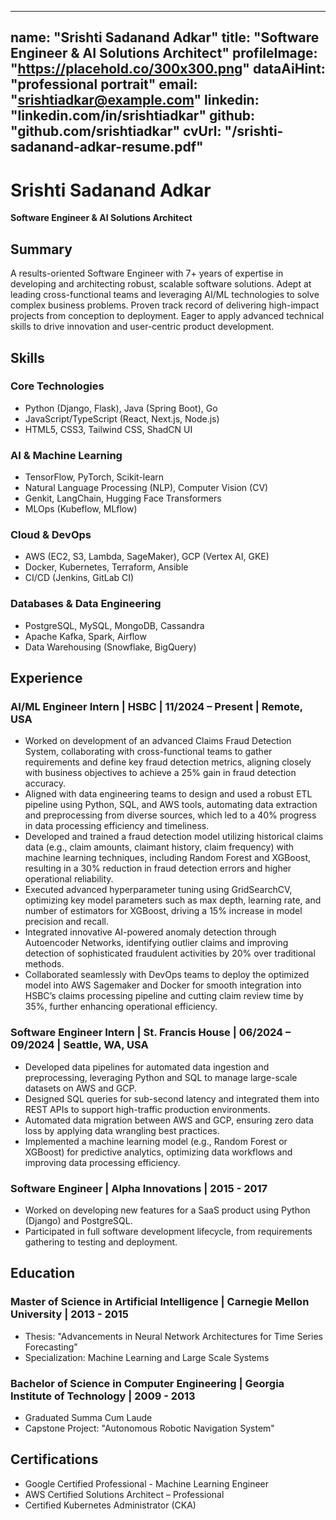 
---
name: "Srishti Sadanand Adkar"
title: "Software Engineer & AI Solutions Architect"
profileImage: "https://placehold.co/300x300.png"
dataAiHint: "professional portrait"
email: "srishtiadkar@example.com"
linkedin: "linkedin.com/in/srishtiadkar"
github: "github.com/srishtiadkar"
cvUrl: "/srishti-sadanand-adkar-resume.pdf" 
---

# Srishti Sadanand Adkar
**Software Engineer & AI Solutions Architect**

## Summary
A results-oriented Software Engineer with 7+ years of expertise in developing and architecting robust, scalable software solutions. Adept at leading cross-functional teams and leveraging AI/ML technologies to solve complex business problems. Proven track record of delivering high-impact projects from conception to deployment. Eager to apply advanced technical skills to drive innovation and user-centric product development.

## Skills

### Core Technologies
- Python (Django, Flask), Java (Spring Boot), Go
- JavaScript/TypeScript (React, Next.js, Node.js)
- HTML5, CSS3, Tailwind CSS, ShadCN UI

### AI & Machine Learning
- TensorFlow, PyTorch, Scikit-learn
- Natural Language Processing (NLP), Computer Vision (CV)
- Genkit, LangChain, Hugging Face Transformers
- MLOps (Kubeflow, MLflow)

### Cloud & DevOps
- AWS (EC2, S3, Lambda, SageMaker), GCP (Vertex AI, GKE)
- Docker, Kubernetes, Terraform, Ansible
- CI/CD (Jenkins, GitLab CI)

### Databases & Data Engineering
- PostgreSQL, MySQL, MongoDB, Cassandra
- Apache Kafka, Spark, Airflow
- Data Warehousing (Snowflake, BigQuery)

## Experience

### AI/ML Engineer Intern | HSBC | 11/2024 – Present | Remote, USA
- Worked on development of an advanced Claims Fraud Detection System, collaborating with cross-functional teams to gather requirements and define key fraud detection metrics, aligning closely with business objectives to achieve a 25% gain in fraud detection accuracy.
- Aligned with data engineering teams to design and used a robust ETL pipeline using Python, SQL, and AWS tools, automating data extraction and preprocessing from diverse sources, which led to a 40% progress in data processing efficiency and timeliness.
- Developed and trained a fraud detection model utilizing historical claims data (e.g., claim amounts, claimant history, claim frequency) with machine learning techniques, including Random Forest and XGBoost, resulting in a 30% reduction in fraud detection errors and higher operational reliability.
- Executed advanced hyperparameter tuning using GridSearchCV, optimizing key model parameters such as max depth, learning rate, and number of estimators for XGBoost, driving a 15% increase in model precision and recall.
- Integrated innovative AI-powered anomaly detection through Autoencoder Networks, identifying outlier claims and improving detection of sophisticated fraudulent activities by 20% over traditional methods.
- Collaborated seamlessly with DevOps teams to deploy the optimized model into AWS Sagemaker and Docker for smooth integration into HSBC’s claims processing pipeline and cutting claim review time by 35%, further enhancing operational efficiency.

### Software Engineer Intern | St. Francis House | 06/2024 – 09/2024 | Seattle, WA, USA
- Developed data pipelines for automated data ingestion and preprocessing, leveraging Python and SQL to manage large-scale datasets on AWS and GCP.
- Designed SQL queries for sub-second latency and integrated them into REST APIs to support high-traffic production environments.
- Automated data migration between AWS and GCP, ensuring zero data loss by applying data wrangling best practices.
- Implemented a machine learning model (e.g., Random Forest or XGBoost) for predictive analytics, optimizing data workflows and improving data processing efficiency.

### Software Engineer | Alpha Innovations | 2015 - 2017
- Worked on developing new features for a SaaS product using Python (Django) and PostgreSQL.
- Participated in full software development lifecycle, from requirements gathering to testing and deployment.

## Education

### Master of Science in Artificial Intelligence | Carnegie Mellon University | 2013 - 2015
- Thesis: "Advancements in Neural Network Architectures for Time Series Forecasting"
- Specialization: Machine Learning and Large Scale Systems

### Bachelor of Science in Computer Engineering | Georgia Institute of Technology | 2009 - 2013
- Graduated Summa Cum Laude
- Capstone Project: "Autonomous Robotic Navigation System"

## Certifications
- Google Certified Professional - Machine Learning Engineer
- AWS Certified Solutions Architect – Professional
- Certified Kubernetes Administrator (CKA)

